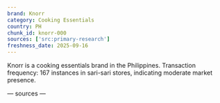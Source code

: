```yaml
---
brand: Knorr
category: Cooking Essentials
country: PH
chunk_id: knorr-000
sources: ['src:primary-research']
freshness_date: 2025-09-16
---
```


Knorr is a cooking essentials brand in the Philippines. Transaction frequency: 167 instances in sari-sari stores, indicating moderate market presence.

— sources —
